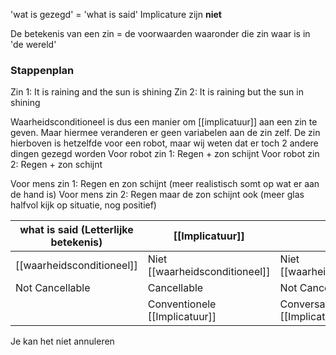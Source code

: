'wat is gezegd' = 'what is said'
Implicature zijn **niet** 

De betekenis van een zin = de voorwaarden waaronder die zin waar is in 'de wereld'

### Stappenplan




Zin 1: It is raining and the sun is shining
Zin 2: It is raining but the sun in shining

Waarheidsconditioneel is dus een manier om [[implicatuur]] aan een zin te geven. Maar hiermee veranderen er geen variabelen aan de zin zelf. De zin hierboven is hetzelfde voor een robot, maar wij weten dat er toch 2 andere dingen gezegd worden
Voor robot zin 1: Regen + zon schijnt
Voor robot zin 2: Regen + zon schijnt

Voor mens zin 1: Regen en zon schijnt (meer realistisch somt op wat er aan de hand is)
Voor mens zin 2: Regen maar de zon schijnt ook (meer glas halfvol kijk op situatie, nog positief)


| what is said (Letterlijke betekenis)             | [[Implicatuur]]                |                             |
| ------------------------- | ------------------------------ | --------------------------- |
| [[waarheidsconditioneel]] | Niet [[waarheidsconditioneel]] | Niet [[waarheidsconditioneel]]  |
| Not Cancellable           | Cancellable                    | Not Cancellable             |
|                           | Conventionele [[Implicatuur]]      | Conversationele [[Implicatuur]] |
   


Je kan het niet annuleren